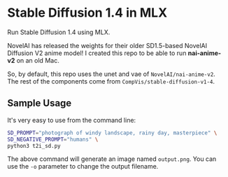 Stable Diffusion 1.4 in MLX
================

Run Stable Diffusion 1.4 using MLX.

NovelAI has released the weights for their older SD1.5-based NovelAI Diffusion V2 anime model! I created this repo to be able to run **nai-anime-v2** on an old Mac.

So, by default, this repo uses the unet and vae of `NovelAI/nai-anime-v2`. The rest of the components come from `CompVis/stable-diffusion-v1-4`.

## Sample Usage

It's very easy to use from the command line:

```bash
SD_PROMPT="photograph of windy landscape, rainy day, masterpiece" \
SD_NEGATIVE_PROMPT="humans" \
python3 t2i_sd.py
```

The above command will generate an image named `output.png`. You can use the `-o` parameter to change the output filename.